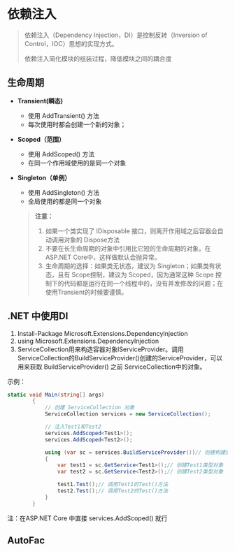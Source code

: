 # 依赖注入

> 依赖注入（Dependency Injection，DI）是控制反转（Inversion of Control，IOC）思想的实现方式。
>
> 依赖注入简化模块的组装过程，降低模块之间的耦合度

## 生命周期

- **Transient(瞬态)** 

  - 使用 AddTransient() 方法
  - 每次使用时都会创建一个新的对象；

- **Scoped（范围）**

  - 使用 AddScoped() 方法
  - 在同一个作用域使用的是同一个对象

- **Singleton（单例）**

  - 使用 AddSingleton() 方法
  - 全局使用的都是同一个对象

  > **注意：**
  >
  > 1. 如果一个类实现了 IDisposable 接口，则离开作用域之后容器会自动调用对象的 Dispose方法
  > 2. 不要在长生命周期的对象中引用比它短的生命周期的对象。在ASP.NET Core中，这样做默认会抛异常。
  > 3. 生命周期的选择：如果类无状态，建议为 Singleton；如果类有状态，且有 Scope控制，建议为 Scoped，因为通常这种 Scope 控制下的代码都是运行在同一个线程中的，没有并发修改的问题；在使用Transient的时候要谨慎。

## **.NET** 中使用DI

1. Install-Package  Microsoft.Extensions.DependencyInjection
2. using   Microsoft.Extensions.DependencyInjection
3. ServiceCollection用来构造容器对象IServiceProvider。调用 ServiceCollection的BuildServiceProvider()创建的ServiceProvider，可以用来获取 BuildServiceProvider() 之前 ServiceCollection中的对象。

示例：

~~~C#
static void Main(string[] args)
        {
    		// 创建 ServiceCollection 对象
            ServiceCollection services = new ServiceCollection();

    		// 注入Test1和Test2
            services.AddScoped<Test1>();
            services.AddScoped<Test2>();

            using (var sc = services.BuildServiceProvider())// 创建构建服务提供对象
            {
                var test1 = sc.GetService<Test1>();// 创建Test1类型对象
                var test2 = sc.GetService<Test2>();// 创建Test2类型对象

                test1.Test();// 调用Test1的Test()方法
                test2.Test();// 调用Test2的Test()方法
            }
        }
~~~

注：在ASP.NET Core 中直接 services.AddScoped() 就行

## AutoFac